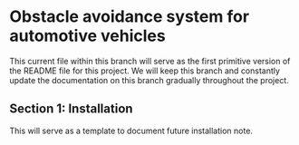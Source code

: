 # Obstacle avoidance system for automotive vehicles

This current file within this branch will serve as the first primitive version of the README file for this project. We will keep this branch and constantly update the documentation on this branch gradually throughout the project.

## Section 1: Installation
This will serve as a template to document future installation note.

